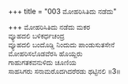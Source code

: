 +++
title = "003 ಮೋಹರಿಸಿತಿದು ನಡೆದು"

+++
ಮೋಹರಿಸಿತಿದು ನಡೆದು ಮಕರ  
ವ್ಯೂಹದಲಿ ಬಳಿಕರ್ಧಚಂದ್ರ  
ವ್ಯೂಹದಲಿ ಬಂದೊಡ್ಡಿ ನಿಂದುದು ಪಾಂಡುಸುತಸೇನೆ  
ಮೋಹರಿಸಲೊಡವೆರಸಿ ಹೊಯ್ದರು  
ಗಾಹುಗತಕವನುಳಿದು ಚೂಣಿಯ  
ಸಾಹಸಿಗರು ಸನಾಮರೊದಗಿದರೆರಡು ಥಟ್ಟಿನಲಿ     ॥3॥